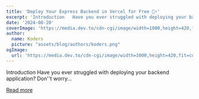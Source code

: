 ```yaml
---
title: 'Deploy Your Express Backend in Vercel for Free 🚀⚡'
excerpt: 'Introduction   Have you ever struggled with deploying your backend application?  Don''t worry...'
date: '2024-08-20'
coverImage: 'https://media.dev.to/cdn-cgi/image/width=1000,height=420,fit=cover,gravity=auto,format=auto/https%3A%2F%2Fdev-to-uploads.s3.amazonaws.com%2Fuploads%2Farticles%2Fvy906s51a356m8amkrzt.png'
author:
  name: Koders
  picture: "assets/blog/authors/koders.png"
ogImage:
  url: 'https://media.dev.to/cdn-cgi/image/width=1000,height=420,fit=cover,gravity=auto,format=auto/https%3A%2F%2Fdev-to-uploads.s3.amazonaws.com%2Fuploads%2Farticles%2Fvy906s51a356m8amkrzt.png'
---
```


Introduction   Have you ever struggled with deploying your backend application?  Don''t worry...

[Read more](https://dev.to/arindam_1729/deploy-your-express-backend-in-vercel-for-free-1321)
